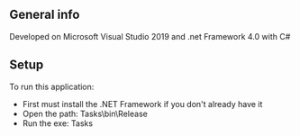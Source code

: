 ## General info
Developed on Microsoft Visual Studio 2019 and .net Framework 4.0 with C#

## Setup
To run this application:
 - First must install the .NET Framework if you don't already have it
 - Open the path: Tasks\bin\Release
 - Run the exe: Tasks
